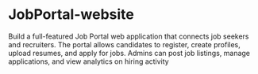 # JobPortal-website
Build a full-featured Job Portal web application that connects job seekers and recruiters. The portal allows candidates to register, create profiles, upload resumes, and apply for jobs. Admins can post job listings, manage applications, and view analytics on hiring activity 
